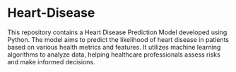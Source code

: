# Heart-Disease
This repository contains a Heart Disease Prediction Model developed using Python. The model aims to predict the likelihood of heart disease in patients based on various health metrics and features. It utilizes machine learning algorithms to analyze data, helping healthcare professionals assess risks and make informed decisions.
